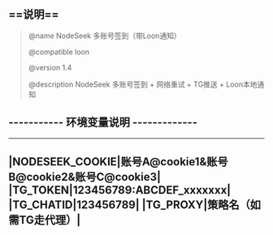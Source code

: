 ## ==说明==
>    @name         NodeSeek 多账号签到（带Loon通知） 
>
>    @compatible   loon
>
>    @version      1.4
>
>    @description  NodeSeek 多账号签到 + 网络重试 + TG推送 + Loon本地通知


## ----------- 环境变量说明 -------------
 ---------------------------------------
 |NODESEEK_COOKIE|账号A@cookie1&账号B@cookie2&账号C@cookie3|
 |TG_TOKEN|123456789:ABCDEF_xxxxxxx|
 |TG_CHATID|123456789|
 |TG_PROXY|策略名（如需TG走代理）|
 ---------------------------------------
